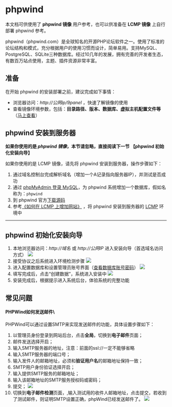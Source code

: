 # phpwind

本文档可供使用了 **phpwind 镜像** 用户参考，也可以供准备在 **LCMP 镜像** 上自行部署 phpwind 参考。

phpwind（phpwind.com）是全球知名的开源PHP论坛软件之一。使用了标准的论坛结构和模式，充分根据用户的使用习惯而设计，简单易用。支持MySQL、PostgreSQL、SQLite三种数据库。经过10几年的发展，拥有完善的开发者生态，有数百万站点使用，主题、插件资源非常丰富。

## 准备

在开始 phpwind 的安装部署之前，建议完成如下事情：

* 浏览器访问：*http://公网ip/9panel* ，快速了解镜像的使用
* 查看镜像环境参数，包括：**目录路径、版本、数据库、虚拟主机配置文件等** （[马上查看](https://support.websoft9.com/docs/lcmp/zh/stack-components.html)）

## phpwind 安装到服务器

**如果你使用的是 *phpwind 镜像*，本节请忽略，直接阅读下一节 【phpwind 初始化安装向导】**

如果你使用的是 LCMP 镜像，请先将 phpwind 安装到服务器，操作步骤如下：

1. 通过域名控制台完成解析域名（增加一个A记录指向服务器IP），并测试是否成功
2. 通过 [phpMyAdmin 登录 MySQL](https://support.websoft9.com/docs/lcmp/zh/admin-mysql.html)，为 phpwind 系统增加一个数据库，假如名称为：`phpwind`
3. 到 phpwind 官方[下载源码](https://bbs.aliyun.com/read/566749.html)
2. 参考[《如何在 LCMP 上增加网站》](https://support.websoft9.com/docs/lcmp/zh/solution-deployment.html#安装第二个网站) ，将 phpwind 安装到服务器的 [LCMP](https://support.websoft9.com/docs/lcmp/zh/) 环境中

---

## phpwind 初始化安装向导

1. 本地浏览器访问：*http://域名* 或 *http://公网IP* 进入安装向导（首选域名访问方式）
 ![](https://libs.websoft9.com/Websoft9/DocsPicture/zh/phpwind/phpwind-installaccept-websoft9.png)
2. 接受协议之后系统进入环境检测步骤
 ![](https://libs.websoft9.com/Websoft9/DocsPicture/zh/phpwind/phpwind-installcheck-websoft9.png)
3. 进入配置数据库和设置管理员账号界面（[查看数据库账号密码](https://support.websoft9.com/docs/lcmp/zh/stack-accounts.html)）
 ![](https://libs.websoft9.com/Websoft9/DocsPicture/zh/phpwind/phpwind-installdbadmin-websoft9.png)
4. 填写完成后，点击“创建数据”，系统进入安装中 ![](http://libs.websoft9.com/Websoft9/DocsPicture/zh/phpwind/phpwind-installing-websoft9.png)
5. 安装完成后，根据提示进入系统后台，体验系统的完整功能

## 常见问题

#### PHPWind如何发送邮件\
PHPWind可以通过设置SMTP来实现发送邮件的功能，具体设置步骤如下：
  
1. 以管理员身份登录到网站后台，点击**全局**，切换到**电子邮件**页面；  
2. 邮件发送选择开启；  
3. 输入SMTP服务器的地址，注意：前面的ssl://一定不能够省略 
4. 输入SMTP服务器的端口号；
5. 输入发件人的邮箱地址，必须和**验证用户名**的邮箱地址保持一致；
6. SMTP用户身份验证选择开启；  
7. 输入提供SMTP服务的邮箱地址；
8. 输入该邮箱地址的SMTP服务授权码或密码；
9. 提交；
  ![](https://libs.websoft9.com/Websoft9/DocsPicture/zh/phpwind/phpwind-smtp-1-websoft9.png)  
10. 切换到**电子邮件检测**页面，,输入测试用的收件人邮箱地址，点击提交，若收到了测试邮件，则证明SMTP设置正确，phpWind已经发送邮件了。
  ![](https://libs.websoft9.com/Websoft9/DocsPicture/zh/phpwind/phpwind-smtp-2-websoft9.png) 